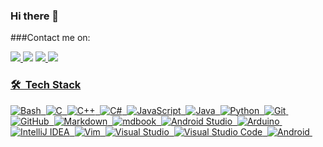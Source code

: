 ### Hi there 👋

<!--
**CompEng0001/CompEng0001** is a ✨ _special_ ✨ repository because its `README.md` (this file) appears on your GitHub profile.

Here are some ideas to get you started:

- 🔭 I’m currently working on ...
- 🌱 I’m currently learning ...
- 👯 I’m looking to collaborate on ...
- 🤔 I’m looking for help with ...
- 💬 Ask me about ...
- 📫 How to reach me: ...
- 😄 Pronouns: ...
- ⚡ Fun fact: ...
-->

###Contact me on:

<a href = "https://www.linkedin.com/in/ahmed-mohamed-haniffa-arfan-989267202/"><img src="https://img.shields.io/badge/LinkedIn-0077B5?style=for-the-badge&logo=linkedin&logoColor=white" />
<a href = "mailto:arfanahmedpsn@gmail.com"><img src= "https://img.shields.io/badge/Email_Me-D14836?style=for-the-badge&logo=gmail&logoColor=white" /></a>
<a href = "https://wertasile.github.io/Portfolio.github.io/"><img src="https://img.shields.io/badge/website-000000?style=for-the-badge&logo=About.me&logoColor=white" />
<img src="[https://i.gifer.com/1yft.gif](https://i.gifer.com/1yft.gif)"/>

### 🛠 &nbsp;Tech Stack

![Bash](https://img.shields.io/badge/-gnubash-05122A?style=flat&logo=gnubash)&nbsp;
![C](https://img.shields.io/badge/-C-05122A?style=flat&logo=C&logoColor=A8B9CC)&nbsp;
![C++](https://img.shields.io/badge/-C++-05122A?style=flat&logo=C%2B%2B&logoColor=00599C)&nbsp;
![C#](https://img.shields.io/badge/-.NET-05122A?style=flat&logo=.NET&logoColor=00599C)&nbsp;
![JavaScript](https://img.shields.io/badge/-JavaScript-05122A?style=flat&logo=javascript)&nbsp;
![Java](https://img.shields.io/badge/-Java-05122A?style=flat&logo=Java&logoColor=FFA518)&nbsp;
![Python](https://img.shields.io/badge/-Python-05122A?style=flat&logo=python)&nbsp;
![Git](https://img.shields.io/badge/-Git-05122A?style=flat&logo=git)&nbsp;
![GitHub](https://img.shields.io/badge/-GitHub-05122A?style=flat&logo=github)&nbsp;
![Markdown](https://img.shields.io/badge/-Markdown-05122A?style=flat&logo=markdown)&nbsp;
![mdbook](https://img.shields.io/badge/-mdbook-05122A?style=flat&logo=mdbook)&nbsp;
![Android Studio](https://img.shields.io/badge/-androidstudio-05122A?style=flat&logo=androidstudio)&nbsp;
![Arduino](https://img.shields.io/badge/-arduino-05122A?style=flat&logo=arduino)&nbsp;
![IntelliJ IDEA](https://img.shields.io/badge/-intellijidea-05122A?style=flat&logo=intellijidea)&nbsp;
![Vim](https://img.shields.io/badge/-vim-05122A?style=flat&logo=vim)&nbsp;
![Visual Studio](https://img.shields.io/badge/-Visual%20Studio-05122A?style=flat&logo=visual-studio&logoColor=5D3FD3)&nbsp;
![Visual Studio Code](https://img.shields.io/badge/-Visual%20Studio%20Code-05122A?style=flat&logo=visual-studio-code&logoColor=007ACC)&nbsp;
![Android](https://img.shields.io/badge/-android-05122A?style=flat&logo=android)&nbsp;

<!--https://github.com/simple-icons/simple-icons/blob/develop/slugs.md-->
<!--
### ⚙️ &nbsp;GitHub Analytics

<p align="center">
<a href="https://github.com/CompEng0001">
  <img height="180em" src="https://github-readme-stats-eight-theta.vercel.app/api?username=CompEng0001&show_icons=true&theme=material-palenight&include_all_commits=true&count_private=true"/>
  <img height="180em" src="https://github-readme-stats-eight-theta.vercel.app/api/top-langs/?username=CompEng0001&layout=compact&langs_count=8&theme=material-palenight"/>
</a>
</p>
-->

